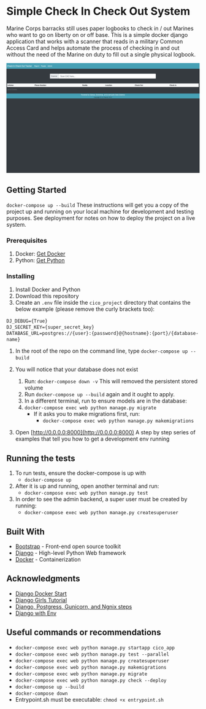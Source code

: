 # Simple Check In Check Out System

Marine Corps barracks still uses paper logbooks to check in / out Marines who want to go on liberty on or off base.
This is a simple docker django application that works with a scanner that reads in a military Common Access Card and
helps automate the process of checking in and out without the need of the Marine on duty to fill out a single physical
logbook.

![Splash Page](website_photos/cico_splash_v1.png)

## Getting Started

`docker-compose up --build`
These instructions will get you a copy of the project up and running on your local machine for development and testing purposes. See deployment for notes on how to deploy the project on a live system.


### Prerequisites

1. Docker: [Get Docker](https://docs.docker.com/get-docker/)
1. Python: [Get Python](https://www.python.org/downloads/)


### Installing

1. Install Docker and Python
1. Download this repository
1. Create an `.env` file inside the `cico_project` directory that contains the below example (please remove the curly brackets too):
```dotenv
DJ_DEBUG={True}
DJ_SECRET_KEY={super_secret_key}
DATABASE_URL=postgres://{user}:{password}@{hostname}:{port}/{database-name}
```
1. In the root of the repo on the command line, type `docker-compose up --build`
1. You will notice that your database does not exist
   1. Run: `docker-compose down -v` This will removed the persistent stored volume
   1. Run `docker-compose up --build` again and it ought to apply.
   1. In a different terminal, run to ensure models are in the database:
   1. `docker-compose exec web python manage.py migrate`
      * If it asks you to make migrations first, run:
         * `docker-compose exec web python manage.py makemigrations`

1. Open [http://0.0.0.0:8000](http://0.0.0.0:8000)
A step by step series of examples that tell you how to get a development env running
   

## Running the tests

1. To run tests, ensure the docker-compose is up with
   * `docker-compose up`
1. After it is up and running, open another terminal and run:
   * `docker-compose exec web python manage.py test`
1. In order to see the admin backend, a super user must be created by running:
   * `docker-compose exec web python manage.py createsuperuser`


## Built With

* [Bootstrap](https://getbootstrap.com/) - Front-end open source toolkit
* [Django](https://www.djangoproject.com/) - High-level Python Web framework
* [Docker](https://docs.docker.com/) - Containerization  


## Acknowledgments

* [Django Docker Start](https://docs.docker.com/compose/django/)
* [Django Girls Tutorial](https://tutorial.djangogirls.org/en/)
* [Django, Postgress, Gunicorn, and Ngnix steps](https://testdriven.io/blog/dockerizing-django-with-postgres-gunicorn-and-nginx/)
* [Django with Env](https://medium.com/swlh/setting-up-a-secure-django-project-repository-with-docker-and-django-environ-4af72ce037f0)


## Useful commands or recommendations
* `docker-compose exec web python manage.py startapp cico_app`
* `docker-compose exec web python manage.py test --parallel`
* `docker-compose exec web python manage.py createsuperuser`
* `docker-compose exec web python manage.py makemigrations`
* `docker-compose exec web python manage.py migrate`
* `docker-compose exec web python manage.py check --deploy`
* `docker-compose up --build`
* `docker-compose down`
* Entrypoint.sh must be executable: `chmod +x entrypoint.sh`

